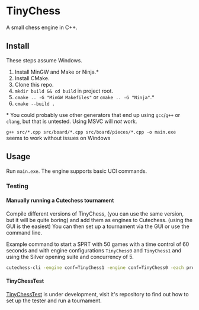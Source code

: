 # TinyChess

A small chess engine in C++.

## Install

These steps assume Windows.

1. Install MinGW and Make or Ninja.*
2. Install CMake.
3. Clone this repo.
4. `mkdir build && cd build` in project root.
5. `cmake .. -G "MinGW Makefiles"` or `cmake .. -G "Ninja"`.*
6. `cmake --build .`

\* You could probably use other generators that end up using `gcc`/`g++` or `clang`, but that is untested. Using MSVC
will _not_ work.

`g++ src/*.cpp src/board/*.cpp src/board/pieces/*.cpp -o main.exe` seems to work without issues on Windows

## Usage

Run `main.exe`. The engine supports basic UCI commands.

### Testing

#### Manually running a Cutechess tournament

Compile different versions of TinyChess, (you can use the same version, but it will be quite boring) and add them as
engines to Cutechess. (using the GUI is the easiest) You can then set up a tournament via the GUI or use the command
line.

Example command to start a SPRT with 50 games with a time control of 60 seconds and with engine configurations
`TinyChess0` and `TinyChess1` and using the Silver opening suite and concurrency of 5.

```cmd
cutechess-cli -engine conf=TinyChess1 -engine conf=TinyChess0 -each proto=uci tc=60 timemargin=100 -sprt elo0=0 elo1=5 alpha=0.05 beta=0.05 -games 50 -openings file=Silver_Suite.pgn format=pgn plies=5 -concurrency 5
```

#### TinyChessTest

[TinyChessTest](https://github.com/UnsignedArduino/TinyChessTest) is under development, visit it's repository to find 
out how to set up the tester and run a tournament. 
